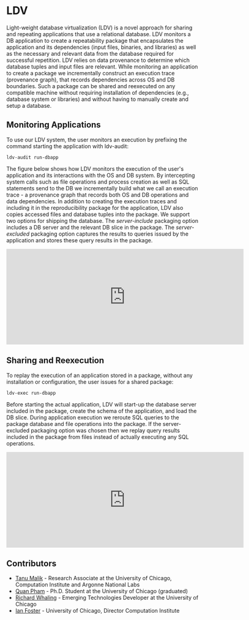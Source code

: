 # LDV

Light-weight database virtualization (LDV) is a novel approach for sharing and repeating applications that use a relational database. LDV monitors a DB application to create a repeatability package that encapsulates the application and its dependencies (input files, binaries, and libraries) as well as the necessary and relevant data from the database required for successful repetition. LDV relies on data provenance to determine which database tuples and input files are relevant. While monitoring an application to create a package we incrementally construct an execution trace (provenance graph), that records dependencies across OS and DB boundaries. Such a package can be shared and reexecuted on any compatible machine without requiring installation of dependencies (e.g., database system or libraries) and without having to manually create and setup a database.

## Monitoring Applications


To use our LDV system, the user monitors an execution by prefixing the command starting the application with ldv-audit:

~~~
ldv-audit run-dbapp
~~~

The figure below shows how LDV monitors the execution of the user's application and its interactions with the OS and DB system. By intercepting system calls such as file operations and process creation as well as SQL statements send to the DB we incrementally build what we call an execution trace - a provenance graph that records both OS and DB operations and data dependencies. In addition to creating the execution traces and including it in the reproducibility package for the application, LDV also copies accessed files and database tuples into the package. We support two options for shipping the database. The <i>server-include</i> packaging option includes a DB server and the relevant DB slice in the package. The <i>server-excluded</i> packaging option captures the results to queries issued by the application and stores these query results in the package.


<embed src="http://www.cs.iit.edu/%7edbgroup/images/ldv_monitor.svg" type="image/svg+xml" class="aligncenter" height="250"  width="620"/>



## Sharing and Reexecution


To replay the execution of an application stored in a package, without any installation or configuration, the user issues for a shared package:

~~~
ldv-exec run-dbapp
~~~

Before starting the actual application, LDV will start-up the database server included in the package, create the schema of the application, and load the DB slice. During application execution we reroute SQL queries to the package database and file operations into the package. If the server-excluded packaging option was chosen then we replay query results included in the package from files instead of actually executing any SQL operations.


<embed src="http://www.cs.iit.edu/%7edbgroup/images/ldv_reexec.svg" type="image/svg+xml" class="aligncenter" height="250"  width="620"/>



## Contributors

* <a href="http://www.ci.anl.gov/profile/252" target="_new">Tanu Malik</a> - Research Associate at the University of Chicago, Computation Institute and Argonne National Labs
* <a href="https://au.linkedin.com/pub/tran-quan-pham/b3/19/657" target="_new">Quan Pham</a> - Ph.D. Student at the University of Chicago (graduated)
* <a href="http://webservices.uchicago.edu/about/staff/richard_whaling/" target="_new">Richard Whaling</a> - Emerging Technologies Developer at the University of Chicago
* <a href="http://www.ci.anl.gov/profile/252" target="_new">Ian Foster</a> - University of Chicago, Director Computation Institute


